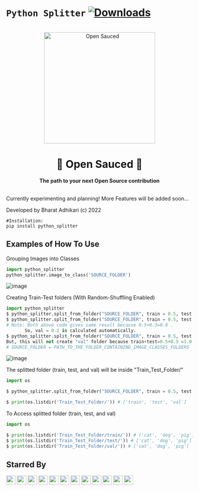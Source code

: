 # `Python Splitter` [![Downloads](https://static.pepy.tech/personalized-badge/python-splitter?period=total&units=international_system&left_color=black&right_color=orange&left_text=Downloads)](https://pepy.tech/project/python-splitter)

<div align="center">
  <br>
  <img alt="Open Sauced" src="https://i.ibb.co/7jPXt0Z/logo1-92f1a87f.png" width="300px">
  <h1>🍕 Open Sauced 🍕</h1>
  <strong>The path to your next Open Source contribution</strong>
</div>
<br>

Currently experimenting and planning! More Features will be added soon...

Developed by Bharat Adhikari (c) 2022

```
#Installation:
pip install python_splitter
```

## Examples of How To Use 

Grouping Images into Classes
```python
import python_splitter
python_splitter.image_to_class('SOURCE_FOLDER')
```
![image](https://user-images.githubusercontent.com/51126350/201512011-056cdabf-de2f-4c00-b294-8fd31325ffe0.png)


Creating Train-Test folders (With Random-Shuffling Enabled)

```python
import python_splitter
$ python_splitter.split_from_folder("SOURCE_FOLDER", train = 0.5, test = 0.3, val = 0.2)
$ python_splitter.split_from_folder("SOURCE_FOLDER", train = 0.5, test = 0.3)
# Note: Both above code gives same result because 0.5+0.3=0.8 . 
	   So, val = 0.2 is calculated automatically.
$ python_splitter.split_from_folder("SOURCE_FOLDER", train = 0.5, test = 0.5)
But, this will not create "val" folder because train+test=0.5+0.5 =1.0
# SOURCE_FOLDER = PATH_TO_THE_FOLDER_CONTAINING_IMAGE_CLASSES_FOLDERS
```
![image](https://user-images.githubusercontent.com/51126350/201512419-305e313a-6e15-4c8c-892e-e34dec3f732e.png)

The splitted folder (train, test, and val) will be inside "Train_Test_Folder/" 

```python
import os

$ python_splitter.split_from_folder("SOURCE_FOLDER", train = 0.5, test = 0.3, val = 0.2)

$ print(os.listdir('Train_Test_Folder/')) # ['train', 'test', 'val']
```

To Access splitted folder (train, test, and val)

```python
import os

$ print(os.listdir('Train_Test_Folder/train/')) # ['cat', 'dog', 'pig']
$ print(os.listdir('Train_Test_Folder/test/')) # ['cat', 'dog', 'pig']
$ print(os.listdir('Train_Test_Folder/val/')) # ['cat', 'dog', 'pig']
```

## Starred By
<img src='https://avatars.githubusercontent.com/u/133129998?v=4' width='25' height='25'>	<img src='https://avatars.githubusercontent.com/u/18094581?v=4' width='25' height='25'>	<img src='https://avatars.githubusercontent.com/u/16081608?v=4' width='25' height='25'>	<img src='https://avatars.githubusercontent.com/u/66587578?v=4' width='25' height='25'>	<img src='https://avatars.githubusercontent.com/u/115492086?v=4' width='25' height='25'>	<img src='https://avatars.githubusercontent.com/u/98478499?v=4' width='25' height='25'>	<img src='https://avatars.githubusercontent.com/u/87900526?v=4' width='25' height='25'>	<img src='https://avatars.githubusercontent.com/u/94124578?v=4' width='25' height='25'>	<img src='https://avatars.githubusercontent.com/u/51126350?v=4' width='25' height='25'>	<img src='https://avatars.githubusercontent.com/u/27841491?v=4' width='25' height='25'>	<img src='https://avatars.githubusercontent.com/u/97297013?v=4' width='25' height='25'>	<img src='https://avatars.githubusercontent.com/u/84966248?v=4' width='25' height='25'>	